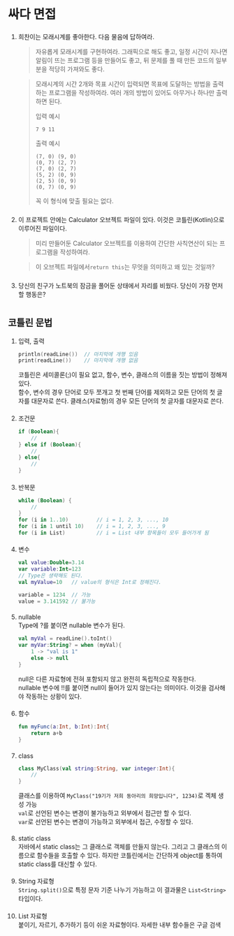 # 싸다 면접
###
1. 희찬이는 모래시계를 좋아한다. 다음 물음에 답하여라. 
   > 자유롭게 모래시계를 구현하여라. 그래픽으로 해도 좋고, 일정 시간이 지나면 알림이 뜨는 프로그램 등을 만들어도 좋고, 뒤 문제를 풀 때 만든 코드의 일부분을 적당히 가져와도 좋다. 
   
   > 모래시계의 시간 2개와 목표 시간이 입력되면 목표에 도달하는 방법을 출력하는 프로그램을 작성하여라. 여러 개의 방법이 있어도 아무거나 하나만 출력하면 된다.  
   >
   > 입력 예시
   > ```agsl
   > 7 9 11
   > ```
   > 출력 예시
   > ```agsl
   > (7, 0) (9, 0)
   > (0, 7) (2, 7)
   > (7, 0) (2, 7)
   > (5, 2) (0, 9)
   > (2, 5) (0, 9)
   > (0, 7) (0, 9)
   > ```
   > 꼭 이 형식에 맞출 필요는 없다. 
###
2. 이 프로젝트 안에는 Calculator 오브젝트 파일이 있다. 이것은 코틀린(Kotlin)으로 이루어진 파일이다. 
   > 미리 만들어둔 Calculator 오브젝트를 이용하여 간단한 사칙연산이 되는 프로그램을 작성하여라. 

   > 이 오브젝트 파일에서```return this```는 무엇을 의미하고 왜 있는 것일까?
###
3. 당신의 친구가 노트북의 잠금을 풀어둔 상태에서 자리를 비웠다. 당신이 가장 먼저 할 행동은?
#
#
## 코틀린 문법
1. 입력, 출력
   ```kotlin
   println(readLine())  // 마지막에 개행 있음
   print(readLine())    // 마지막에 개행 없음
   ```
   코틀린은 세미콜론(;)이 필요 없고, 함수, 변수, 클래스의 이름을 짓는 방법이 정해져 있다.  
   함수, 변수의 경우 단어로 모두 쪼개고 첫 번째 단어를 제외하고 모든 단어의 첫 글자를 대문자로 쓴다. 
   클래스(자료형)의 경우 모든 단어의 첫 글자를 대문자로 쓴다. 
####

2. 조건문
   ```kotlin
   if (Boolean){
       //
   } else if (Boolean){
       //
   } else{
       //
   }
   ```
####

3. 반복문
   ```kotlin
   while (Boolean) {
       //
   }
   for (i in 1..10)         // i = 1, 2, 3, ..., 10
   for (i in 1 until 10)    // i = 1, 2, 3, ..., 9
   for (i in List)          // i = List 내부 항목들이 모두 들어가게 됨
   ```
####

4. 변수
   ```kotlin
   val value:Double=3.14
   var variable:Int=123
   // Type은 생략해도 된다. 
   val myValue=10   // value의 형식은 Int로 정해진다. 
   
   variable = 1234  // 가능
   value = 3.141592 // 불가능
   ```
####

5. nullable  
   Type에 ?를 붙이면 nullable 변수가 된다. 
   ```kotlin
   val myVal = readLine().toInt()
   var myVar:String? = when (myVal){
       1 -> "val is 1"
       else -> null
   }
   ```
   null은 다른 자료형에 전혀 포함되지 않고 완전히 독립적으로 작동한다.   
   nullable 변수에 !!를 붙이면 null이 들어가 있지 않는다는 의미이다. 이것을 검사해야 작동하는 상황이 있다. 
####

6. 함수
   ```kotlin
   fun myFunc(a:Int, b:Int):Int{
       return a+b
   }
   ```
####

7. class
   ```kotlin
   class MyClass(val string:String, var integer:Int){
       //
   }
   ```
   클래스를 이용하여 ```MyClass("19기가 저희 동아리의 희망입니다", 1234)```로 겍체 생성 가능  
   ```val```로 선언된 변수는 변경이 불가능하고 외부에서 접근만 할 수 있다.  
   ```var```로 선언된 변수는 변경이 가능하고 외부에서 접근, 수정할 수 있다. 
####

8. static class  
   자바에서 static class는 그 클래스로 객체를 만들지 않는다. 그리고 그 클래스의 이름으로 함수들을 호출할 수 있다. 하지만 코틀린에서는 간단하게 object를 통하여 static class를 대신할 수 있다.
####

9. String 자료형  
   ```String.split()```으로 특정 문자 기준 나누기 가능하고 이 결과물은 ```List<String>``` 타입이다. 
####

10. List 자료형  
   붙이기, 자르기, 추가하기 등이 쉬운 자료형이다. 자세한 내부 함수들은 구글 검색
####
